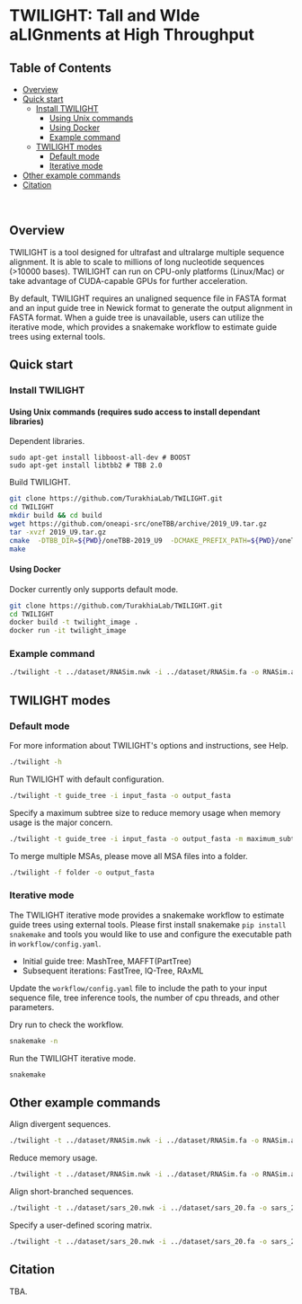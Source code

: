 # TWILIGHT: Tall and WIde aLIGnments at High Throughput

## Table of Contents
- [Overview](#overview)
- [Quick start](#start)
  - [Install TWILIGHT](#install)
    - [Using Unix commands](#unix)
    - [Using Docker](#docker)
    - [Example command](#example) 
  - [TWILIGHT modes](#mode)
    - [Default mode](#default)
    - [Iterative mode](#iterative)
- [Other example commands](#o_example)
- [Citation](#cite)


<br>

## <a name="overview"></a> Overview

TWILIGHT is a tool designed for ultrafast and ultralarge multiple sequence alignment. It is able to scale to millions of long nucleotide sequences (>10000 bases). TWILIGHT can run on CPU-only platforms (Linux/Mac) or take advantage of CUDA-capable GPUs for further acceleration. 

By default, TWILIGHT requires an unaligned sequence file in FASTA format and an input guide tree in Newick format to generate the output alignment in FASTA format. When a guide tree is unavailable, users can utilize the iterative mode, which provides a snakemake workflow to estimate guide trees using external tools.

## <a name="start"></a> Quick start
### <a name="install"></a> Install TWILIGHT
#### <a name="unix"></a> Using Unix commands (requires sudo access to install dependant libraries)
Dependent libraries.
```
sudo apt-get install libboost-all-dev # BOOST
sudo apt-get install libtbb2 # TBB 2.0
```
Build TWILIGHT.
```bash
git clone https://github.com/TurakhiaLab/TWILIGHT.git
cd TWILIGHT
mkdir build && cd build
wget https://github.com/oneapi-src/oneTBB/archive/2019_U9.tar.gz
tar -xvzf 2019_U9.tar.gz
cmake  -DTBB_DIR=${PWD}/oneTBB-2019_U9  -DCMAKE_PREFIX_PATH=${PWD}/oneTBB-2019_U9/cmake  ..
make
```
#### <a name="docker"></a> Using Docker
Docker currently only supports default mode.
```bash
git clone https://github.com/TurakhiaLab/TWILIGHT.git
cd TWILIGHT
docker build -t twilight_image .
docker run -it twilight_image
```
### <a name="example"></a> Example command
```bash
./twilight -t ../dataset/RNASim.nwk -i ../dataset/RNASim.fa -o RNASim.aln
```
## <a name="mode"></a> TWILIGHT modes
### <a name="default"></a> Default mode
For more information about TWILIGHT's options and instructions, see Help.
```bash
./twilight -h
```
Run TWILIGHT with default configuration.
```bash
./twilight -t guide_tree -i input_fasta -o output_fasta
```
Specify a maximum subtree size to reduce memory usage when memory usage is the major concern.
```bash
./twilight -t guide_tree -i input_fasta -o output_fasta -m maximum_subtree_size
```
To merge multiple MSAs, please move all MSA files into a folder.
```bash
./twilight -f folder -o output_fasta
```
### <a name="iterative"></a> Iterative mode

The TWILIGHT iterative mode provides a snakemake workflow to estimate guide trees using external tools. Please first install snakemake `pip install snakemake` and tools you would like to use and configure the executable path in `workflow/config.yaml`.
- Initial guide tree: MashTree, MAFFT(PartTree)
- Subsequent iterations: FastTree, IQ-Tree, RAxML

Update the `workflow/config.yaml` file to include the path to your input sequence file, tree inference tools, the number of cpu threads, and other parameters.

Dry run to check the workflow.
```bash
snakemake -n
```
Run the TWILIGHT iterative mode.
```bash
snakemake
```
## <a name="o_example"></a> Other example commands
Align divergent sequences.
```bash
./twilight -t ../dataset/RNASim.nwk -i ../dataset/RNASim.fa -o RNASim.aln -p y
```
Reduce memory usage.
```bash
./twilight -t ../dataset/RNASim.nwk -i ../dataset/RNASim.fa -o RNASim.aln -p y -d RNASim_temp -m 200
```
Align short-branched sequences.
```bash
./twilight -t ../dataset/sars_20.nwk -i ../dataset/sars_20.fa -o sars_20.aln -r 1 -p n
```
Specify a user-defined scoring matrix.
```bash
./twilight -t ../dataset/sars_20.nwk -i ../dataset/sars_20.fa -o sars_20.aln -r 1 -p n -x ../dataset/substitution.txt --gap-open -20 --gap-extend -4
```
## <a name="cite"></a> Citation
TBA.